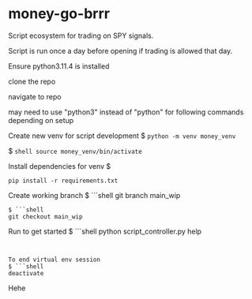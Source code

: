 # money-go-brrr

Script ecosystem for trading on SPY signals.

Script is run once a day before opening if trading is allowed that day.


Ensure python3.11.4 is installed


clone the repo

navigate to repo

may need to use "python3" instead of "python" for following commands depending on setup

Create new venv for script development
$ ```python -m venv money_venv```

$ ```shell source money_venv/bin/activate```

Install dependencies for venv
$ 
```shell
pip install -r requirements.txt
```

Create working branch
$ ```shell
git branch main_wip
```
$ ```shell
git checkout main_wip
```

Run to get started
$ ```shell
python script_controller.py help
```


To end virtual env session
$ ```shell
deactivate
```


Hehe